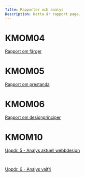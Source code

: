 ```yaml
---
Title: Rapporter och analys
Description: Detta är rapport page.
---
```


# KMOM04

<a href="%base_url%?analysis/01_colors">Rapport om färger</a>

# KMOM05

<a href="%base_url%?analysis/02_load">Rapport om prestanda</a>

# KMOM06

<a href="%base_url%?analysis/03_design_principles">Rapport om designprinciper</a>

# KMOM10

<a href="%base_url%?analysis/10_webbplatsdesign">Uppdr. 5 - Analys aktuell webbdesign</a>

<br>

<a href="%base_url%?analysis/11_design-och-webbplatser">Uppdr. 6 - Analys valfri</a>
